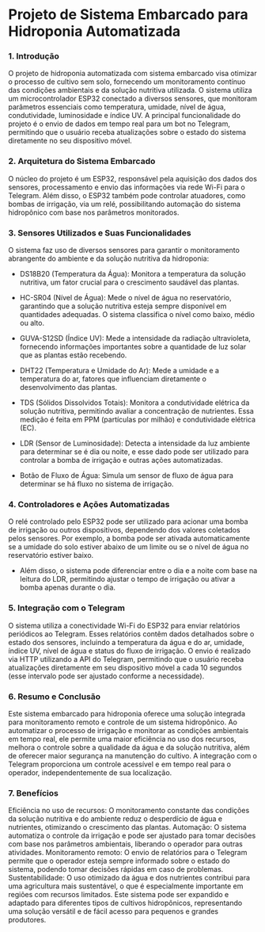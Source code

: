 # Projeto de Sistema Embarcado para Hidroponia Automatizada

### 1. Introdução
O projeto de hidroponia automatizada com sistema embarcado visa otimizar o processo de cultivo sem solo, fornecendo um monitoramento contínuo das condições ambientais e da solução nutritiva utilizada. O sistema utiliza um microcontrolador ESP32 conectado a diversos sensores, que monitoram parâmetros essenciais como temperatura, umidade, nível de água, condutividade, luminosidade e índice UV. A principal funcionalidade do projeto é o envio de dados em tempo real para um bot no Telegram, permitindo que o usuário receba atualizações sobre o estado do sistema diretamente no seu dispositivo móvel.

### 2. Arquitetura do Sistema Embarcado
O núcleo do projeto é um ESP32, responsável pela aquisição dos dados dos sensores, processamento e envio das informações via rede Wi-Fi para o Telegram. Além disso, o ESP32 também pode controlar atuadores, como bombas de irrigação, via um relé, possibilitando automação do sistema hidropônico com base nos parâmetros monitorados.

### 3. Sensores Utilizados e Suas Funcionalidades
O sistema faz uso de diversos sensores para garantir o monitoramento abrangente do ambiente e da solução nutritiva da hidroponia:

- DS18B20 (Temperatura da Água): Monitora a temperatura da solução nutritiva, um fator crucial para o crescimento saudável das plantas.

- HC-SR04 (Nível de Água): Mede o nível de água no reservatório, garantindo que a solução nutritiva esteja sempre disponível em quantidades adequadas. O sistema classifica o nível como baixo, médio ou alto.

- GUVA-S12SD (Índice UV): Mede a intensidade da radiação ultravioleta, fornecendo informações importantes sobre a quantidade de luz solar que as plantas estão recebendo.

- DHT22 (Temperatura e Umidade do Ar): Mede a umidade e a temperatura do ar, fatores que influenciam diretamente o desenvolvimento das plantas.

- TDS (Sólidos Dissolvidos Totais): Monitora a condutividade elétrica da solução nutritiva, permitindo avaliar a concentração de nutrientes. Essa medição é feita em PPM (partículas por milhão) e condutividade elétrica (EC).

- LDR (Sensor de Luminosidade): Detecta a intensidade da luz ambiente para determinar se é dia ou noite, e esse dado pode ser utilizado para controlar a bomba de irrigação e outras ações automatizadas.

- Botão de Fluxo de Água: Simula um sensor de fluxo de água para determinar se há fluxo no sistema de irrigação.

### 4. Controladores e Ações Automatizadas
O relé controlado pelo ESP32 pode ser utilizado para acionar uma bomba de irrigação ou outros dispositivos, dependendo dos valores coletados pelos sensores. Por exemplo, a bomba pode ser ativada automaticamente se a umidade do solo estiver abaixo de um limite ou se o nível de água no reservatório estiver baixo.

- Além disso, o sistema pode diferenciar entre o dia e a noite com base na leitura do LDR, permitindo ajustar o tempo de irrigação ou ativar a bomba apenas durante o dia.

### 5. Integração com o Telegram
O sistema utiliza a conectividade Wi-Fi do ESP32 para enviar relatórios periódicos ao Telegram. Esses relatórios contêm dados detalhados sobre o estado dos sensores, incluindo a temperatura da água e do ar, umidade, índice UV, nível de água e status do fluxo de irrigação. O envio é realizado via HTTP utilizando a API do Telegram, permitindo que o usuário receba atualizações diretamente em seu dispositivo móvel a cada 10 segundos (esse intervalo pode ser ajustado conforme a necessidade).

### 6. Resumo e Conclusão
Este sistema embarcado para hidroponia oferece uma solução integrada para monitoramento remoto e controle de um sistema hidropônico. Ao automatizar o processo de irrigação e monitorar as condições ambientais em tempo real, ele permite uma maior eficiência no uso dos recursos, melhora o controle sobre a qualidade da água e da solução nutritiva, além de oferecer maior segurança na manutenção do cultivo. A integração com o Telegram proporciona um controle acessível e em tempo real para o operador, independentemente de sua localização.

### 7. Benefícios
Eficiência no uso de recursos: O monitoramento constante das condições da solução nutritiva e do ambiente reduz o desperdício de água e nutrientes, otimizando o crescimento das plantas.
Automação: O sistema automatiza o controle da irrigação e pode ser ajustado para tomar decisões com base nos parâmetros ambientais, liberando o operador para outras atividades.
Monitoramento remoto: O envio de relatórios para o Telegram permite que o operador esteja sempre informado sobre o estado do sistema, podendo tomar decisões rápidas em caso de problemas.
Sustentabilidade: O uso otimizado da água e dos nutrientes contribui para uma agricultura mais sustentável, o que é especialmente importante em regiões com recursos limitados.
Este sistema pode ser expandido e adaptado para diferentes tipos de cultivos hidropônicos, representando uma solução versátil e de fácil acesso para pequenos e grandes produtores.

